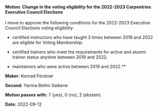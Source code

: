 #### Motion: Change in the voting eligibility for the 2022-2023 Carpentries Executive Council Elections

I move to approve the following conditions for the 2022-2023 Executive Council Elections voting eligibility:

- certified instructors who have taught 2 times between 2019 and 2022 are eligible for Voting Membership.

- certified trainers who meet the requirements for active and alumni trainer status anytime between 2019 and 2022.

- maintainers who were active between 2019 and 2022.**

**Maker:** Konrad Förstner

**Second:** Yanina Bellini Saibene

**Motion passes with:** 7 (yes), 0 (no), 2 (abstain)

**Date:** 2022-09-12
